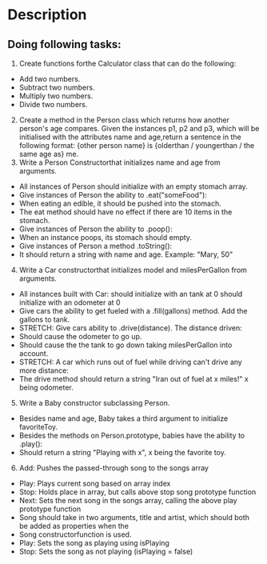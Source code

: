 # Description
## Doing following tasks:
1. Create functions forthe Calculator class that can do the following:
- Add two numbers.
- Subtract two numbers.
- Multiply two numbers.
- Divide two numbers.
2. Create a method in the Person class which returns how another person's age compares. Given the instances
p1, p2 and p3, which will be initialised with the attributes name and age,return a sentence in the following
format:
{other person name} is {olderthan / youngerthan / the same age as} me.
3. Write a Person Constructorthat initializes name and age from arguments.
- All instances of Person should initialize with an empty stomach array.
- Give instances of Person the ability to .eat("someFood"):
- When eating an edible, it should be pushed into the stomach.
- The eat method should have no effect if there are 10 items in the stomach.
- Give instances of Person the ability to .poop():
- When an instance poops, its stomach should empty.
- Give instances of Person a method .toString():
- It should return a string with name and age. Example: "Mary, 50"
4. Write a Car constructorthat initializes model and milesPerGallon from arguments.
- All instances built with Car:
should initialize with an tank at 0
should initialize with an odometer at 0
- Give cars the ability to get fueled with a .fill(gallons) method. Add the gallons to tank. 
- STRETCH: Give cars ability to .drive(distance). The distance driven:
- Should cause the odometer to go up.
- Should cause the the tank to go down taking milesPerGallon into account.
- STRETCH: A car which runs out of fuel while driving can't drive any more distance:
- The drive method should return a string "Iran out of fuel at x miles!" x being odometer.
5. Write a Baby constructor subclassing Person.
- Besides name and age, Baby takes a third argument to initialize favoriteToy.
- Besides the methods on Person.prototype, babies have the ability to .play():
- Should return a string "Playing with x", x being the favorite toy.
6. Add: Pushes the passed-through song to the songs array
- Play: Plays current song based on array index
- Stop: Holds place in array, but calls above stop song prototype function
- Next: Sets the next song in the songs array, calling the above play prototype function
- Song should take in two arguments, title and artist, which should both be added as properties when the
- Song constructorfunction is used.
- Play: Sets the song as playing using isPlaying
- Stop: Sets the song as not playing (isPlaying = false)